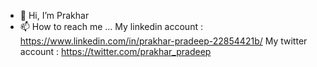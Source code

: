 - 👋 Hi, I’m Prakhar
- 📫 How to reach me ...
My linkedin account : https://www.linkedin.com/in/prakhar-pradeep-22854421b/
My twitter account : https://twitter.com/prakhar_pradeep

<!---
onyx-777/onyx-777 is a ✨ special ✨ repository because its `README.md` (this file) appears on your GitHub profile.
You can click the Preview link to take a look at your changes.
--->
